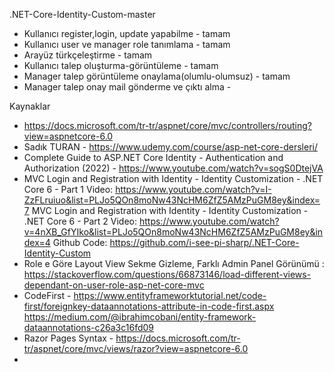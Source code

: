 .NET-Core-Identity-Custom-master

- Kullanıcı register,login, update yapabilme - tamam
- Kullanıcı user ve manager role tanımlama - tamam 
- Arayüz türkçeleştirme - tamam
- Kullanıcı talep oluşturma-görüntüleme - tamam
- Manager talep görüntüleme onaylama(olumlu-olumsuz) - tamam 
- Manager talep onay mail gönderme ve çıktı alma - 


Kaynaklar
- https://docs.microsoft.com/tr-tr/aspnet/core/mvc/controllers/routing?view=aspnetcore-6.0
- Sadık TURAN - https://www.udemy.com/course/asp-net-core-dersleri/
- Complete Guide to ASP.NET Core Identity - Authentication and Authorization (2022) - https://www.youtube.com/watch?v=sogS0DtejVA
- MVC Login and Registration with Identity - Identity Customization - .NET Core 6 - Part 1 
  Video:  https://www.youtube.com/watch?v=I-ZzFLruiuo&list=PLJo5QOn8moNw43NcHM6ZfZ5AMzPuGM8ey&index=7
  MVC Login and Registration with Identity - Identity Customization - .NET Core 6 - Part 2
  Video: https://www.youtube.com/watch?v=4nXB_GfYIko&list=PLJo5QOn8moNw43NcHM6ZfZ5AMzPuGM8ey&index=4
  Github Code: https://github.com/i-see-pi-sharp/.NET-Core-Identity-Custom
- Role e Göre Layout View Sekme Gizleme, Farklı Admin Panel Görünümü : https://stackoverflow.com/questions/66873146/load-different-views-dependant-on-user-role-asp-net-core-mvc
- CodeFirst - https://www.entityframeworktutorial.net/code-first/foreignkey-dataannotations-attribute-in-code-first.aspx
  https://medium.com/@ibrahimcobani/entity-framework-dataannotations-c26a3c16fd09
- Razor Pages Syntax - https://docs.microsoft.com/tr-tr/aspnet/core/mvc/views/razor?view=aspnetcore-6.0
- 
